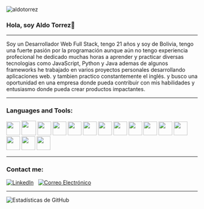 <p align="left"> <img src="https://komarev.com/ghpvc/?username=aldotorrez&label=Profile%20views&color=0e75b6&style=flat" alt="aldotorrez" /> </p>

### Hola, soy Aldo Torrez👋 

---

Soy un Desarrollador Web Full Stack, tengo 21 años y soy de Bolivia, tengo una fuerte pasión por la programación aunque aún no tengo experiencia profecional he dedicado muchas horas a aprender y practicar diversas tecnologias como JavaScript, Python y Java ademas de algunos frameworks he trabajado en varios proyectos personales desarrollando aplicaciones web.
y tambien practico constantemente el inglés.
y busco una oportunidad en una empresa donde pueda contribuir con mis habilidades y entusiasmo donde pueda crear productos impactantes.

---

<h3 align="left">Languages and Tools:</h3>
<p align="left">
<img width ='36px' src ='https://skills.thijs.gg/icons?i=js'>
<img width ='38px' src ='https://skills.thijs.gg/icons?i=ts'>
<img width ='36px' src ='https://skills.thijs.gg/icons?i=nodejs'>
<img width ='36px' src ='https://skills.thijs.gg/icons?i=java'>
<img width ='36px' src ='https://skills.thijs.gg/icons?i=react'>
<img width ='36px' src ='https://skills.thijs.gg/icons?i=express'>
<img width ='36px' src ='https://skills.thijs.gg/icons?i=redux'>
<img width ='36px' src ='https://skills.thijs.gg/icons?i=postgresql'>
<img width ='36px' src ='https://skills.thijs.gg/icons?i=nest'>
<img width ='36px' src ='https://skills.thijs.gg/icons?i=mongodb'>
<img width ='36px' src ='https://skills.thijs.gg/icons?i=tailwind'>
<img width ='36px' src ='https://skills.thijs.gg/icons?i=html'>
<img width ='36px' src ='https://skills.thijs.gg/icons?i=css'>
<img width ='36px' src ='https://skills.thijs.gg/icons?i=postman'>
<img width ='36px' src ='https://skills.thijs.gg/icons?i=git'>
</p>

---

<div align="left">
  
### Contact me:
  
[![LinkedIn](https://img.shields.io/badge/LinkedIn-¡Conéctate%20con%20migo!-blue?style=for-the-badge&logo=linkedin)](https://www.linkedin.com/in/aldo-torrez/) &nbsp; 
[![Correo Electrónico](https://img.shields.io/badge/Correo-Escríbeme%20aquí!-red?style=for-the-badge&logo=gmail)](mailto:adlotorrez91@gmail.com)

</div>

---

![Estadísticas de GitHub](https://github-readme-stats.vercel.app/api?username=AldoTorrez&show_icons=true&count_private=true&hide=contribs&theme=black)




